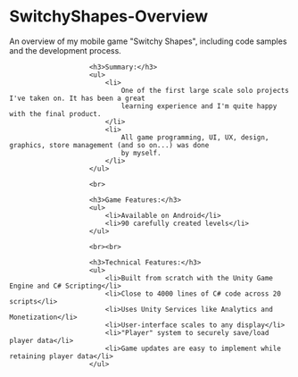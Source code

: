 # SwitchyShapes-Overview
An overview of my mobile game "Switchy Shapes", including code samples and the development process.

						<h3>Summary:</h3>
						<ul>
							<li>
								One of the first large scale solo projects I've taken on. It has been a great
								learning experience and I'm quite happy with the final product.
							</li>
							<li>
								All game programming, UI, UX, design, graphics, store management (and so on...) was done
								by myself.
							</li>
						</ul>

						<br>

						<h3>Game Features:</h3>
						<ul>
							<li>Available on Android</li>
							<li>90 carefully created levels</li>
						</ul>

						<br><br>

						<h3>Technical Features:</h3>
						<ul>
							<li>Built from scratch with the Unity Game Engine and C# Scripting</li>
							<li>Close to 4000 lines of C# code across 20 scripts</li>
							<li>Uses Unity Services like Analytics and Monetization</li>
							<li>User-interface scales to any display</li>
							<li>"Player" system to securely save/load player data</li>
							<li>Game updates are easy to implement while retaining player data</li>
						</ul>

